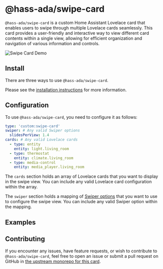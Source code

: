 # @hass-ada/swipe-card

`@hass-ada/swipe-card` is a custom Home Assistant Lovelace card that enables users to swipe through multiple Lovelace cards seamlessly. This card provides a user-friendly and interactive way to view different card contents within a single view, allowing for efficient organization and navigation of various information and controls.

![Swipe Card Demo](./.github/assets/swipe-card-demo.gif)

## Install

There are three ways to use `@hass-ada/swipe-card`.

Please see the [installation instructions](./INSTALL.md) for more information.

## Configuration

To use `@hass-ada/swipe-card`, you need to configure it as follows:

```yaml
type: 'custom:swipe-card'
swiper: # Any valid Swiper options
  slidesPerView: 1.4
cards: # Any valid Lovelace cards
  - type: entity
    entity: light.living_room
  - type: thermostat
    entity: climate.living_room
  - type: media-control
    entity: media_player.living_room
```

The `cards` section holds an array of Lovelace cards that you want to display in the swipe view. You can include any valid Lovelace card configuration within the array.

The `swiper` section holds a mapping of [Swiper options](https://swiperjs.com/swiper-api#parameters) that you want to use to configure the swipe view. You can include any valid Swiper option within the mapping.

## Examples

## Contributing

If you encounter any issues, have feature requests, or wish to contribute to `@hass-ada/swipe-card`, feel free to open an issue or submit a pull request on GitHub in [the upstream monorepo for this card](https://github.com/hass-ada/cards).
